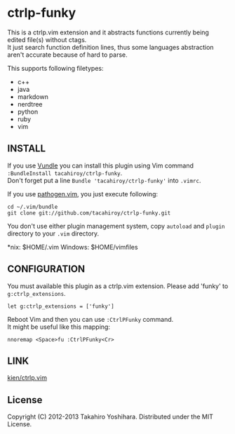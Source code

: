 ctrlp-funky
============

This is a ctrlp.vim extension and it abstracts functions currently being edited file(s) without ctags.  
It just search function definition lines, thus some languages abstraction aren't accurate because of hard to parse.

This supports following filetypes:
* c++
* java
* markdown
* nerdtree
* python
* ruby
* vim

INSTALL
----------
If you use [Vundle](https://github.com/gmarik/vundle.git) you can install this plugin using Vim command `:BundleInstall tacahiroy/ctrlp-funky`.  
Don't forget put a line `Bundle 'tacahiroy/ctrlp-funky'` into `.vimrc`.

If you use [pathogen.vim](https://github.com/tpope/vim-pathogen), you just execute following:

    cd ~/.vim/bundle
    git clone git://github.com/tacahiroy/ctrlp-funky.git

You don't use either plugin management system, copy `autoload` and `plugin` directory to your `.vim` directory.

\*nix: $HOME/.vim
Windows: $HOME/vimfiles

CONFIGURATION
----------
You must available this plugin as a ctrlp.vim extension. Please add 'funky' to `g:ctrlp_extensions`.

    let g:ctrlp_extensions = ['funky']

Reboot Vim and then you can use `:CtrlPFunky` command.  
It might be useful like this mapping:

    nnoremap <Space>fu :CtrlPFunky<Cr>

LINK
--------------

[kien/ctrlp.vim](https://github.com/kien/ctrlp.vim)

License
-------

Copyright (C) 2012-2013 Takahiro Yoshihara. Distributed under the MIT License.

